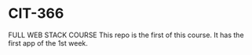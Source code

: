 # CIT-366
FULL WEB STACK COURSE
This repo is the first of this course. It has the first app of the 1st week.
